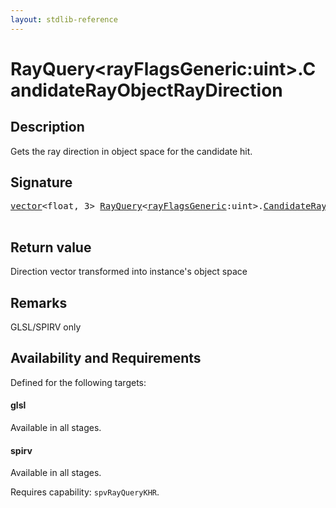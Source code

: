 ```yaml
---
layout: stdlib-reference
---
```


# RayQuery\<rayFlagsGeneric:uint\>\.CandidateRayObjectRayDirection

## Description

Gets the ray direction in object space for the candidate hit.



## Signature 

<pre>
<a href="../vector/index.html" class="code_type">vector</a>&lt;<span class="code_keyword">float</span>, 3&gt; <a href="index.html" class="code_type">RayQuery</a>&lt;<a href="index.html#decl-rayFlagsGeneric" class="code_var">rayFlagsGeneric</a>:<span class="code_keyword">uint</span>&gt;.<a href="candidaterayobjectraydirection-09cil.html">CandidateRayObjectRayDirection</a>();

</pre>

## Return value
Direction vector transformed into instance's object space

## Remarks
GLSL/SPIRV only


## Availability and Requirements

Defined for the following targets:

#### glsl
Available in all stages.

#### spirv
Available in all stages.

Requires capability: `spvRayQueryKHR`.


